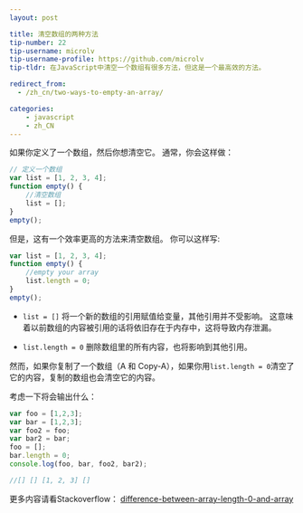 ```yaml
---
layout: post

title: 清空数组的两种方法
tip-number: 22
tip-username: microlv
tip-username-profile: https://github.com/microlv
tip-tldr: 在JavaScript中清空一个数组有很多方法，但这是一个最高效的方法。

redirect_from:
  - /zh_cn/two-ways-to-empty-an-array/

categories:
    - javascript
    - zh_CN
---
```


如果你定义了一个数组，然后你想清空它。
通常，你会这样做：

```javascript
// 定义一个数组
var list = [1, 2, 3, 4];
function empty() {
    //清空数组
    list = [];
}
empty();
```

但是，这有一个效率更高的方法来清空数组。
你可以这样写:

```javascript
var list = [1, 2, 3, 4];
function empty() {
    //empty your array
    list.length = 0;
}
empty();
```

* `list = []` 将一个新的数组的引用赋值给变量，其他引用并不受影响。
这意味着以前数组的内容被引用的话将依旧存在于内存中，这将导致内存泄漏。

* `list.length = 0` 删除数组里的所有内容，也将影响到其他引用。

然而，如果你复制了一个数组（A 和 Copy-A），如果你用`list.length = 0`清空了它的内容，复制的数组也会清空它的内容。

考虑一下将会输出什么：

```js
var foo = [1,2,3];
var bar = [1,2,3];
var foo2 = foo;
var bar2 = bar;
foo = [];
bar.length = 0;
console.log(foo, bar, foo2, bar2);

//[] [] [1, 2, 3] []
```

更多内容请看Stackoverflow：
[difference-between-array-length-0-and-array](http://stackoverflow.com/questions/4804235/difference-between-array-length-0-and-array)

